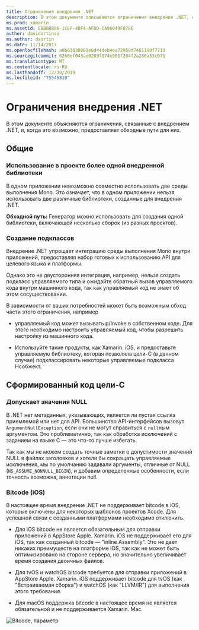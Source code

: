 ```yaml
---
title: Ограничения внедрения .NET
description: В этом документе описываются ограничения внедрения .NET, средства, которые позволяют использовать код .NET на других языках программирования.
ms.prod: xamarin
ms.assetid: EBBBB886-1CEF-4DF4-AFDD-CA96049F878E
author: davidortinau
ms.author: daortin
ms.date: 11/14/2017
ms.openlocfilehash: a8b63638861e8d44deb4ea72959d7461190f7713
ms.sourcegitcommit: 6266ef043ae0289f174e901f204f2a280a53c071
ms.translationtype: MT
ms.contentlocale: ru-RU
ms.lasthandoff: 12/30/2019
ms.locfileid: "75545810"
---
```

# <a name="net-embedding-limitations"></a>Ограничения внедрения .NET

В этом документе объясняются ограничения, связанные с внедрением .NET, и, когда это возможно, предоставляет обходные пути для них.

## <a name="general"></a>Общие

### <a name="use-more-than-one-embedded-library-in-a-project"></a>Использование в проекте более одной внедренной библиотеки

В одном приложении невозможно совместно использовать две среды выполнения Mono. Это означает, что в одном приложении нельзя использовать две различные библиотеки, созданные для внедрения .NET.

**Обходной путь:** Генератор можно использовать для создания одной библиотеки, включающей несколько сборок (из разных проектов).

### <a name="subclassing"></a>Создание подклассов

Внедрение .NET упрощает интеграцию среды выполнения Mono внутри приложений, предоставляя набор готовых к использованию API для целевого языка и платформы.

Однако это не двусторонняя интеграция, например, нельзя создать подкласс управляемого типа и ожидайте обратный вызов управляемого кода внутри машинного кода, так как управляемый код не знает об этом сосуществовании.

В зависимости от ваших потребностей может быть возможным обход части этого ограничения, например

* управляемый код может вызывать p/Invoke в собственном коде. Для этого необходимо настроить управляемый код, чтобы разрешить настройку из машинного кода.

* Используйте такие продукты, как Xamarin. iOS, и предоставьте управляемую библиотеку, которая позволяла цели-C (в данном случае) подклассировать некоторые управляемые подкласса Нсобжект.

## <a name="objective-c-generated-code"></a>Сформированный код цели-C

### <a name="nullability"></a>Допускает значения NULL

В .NET нет метаданных, указывающих, является ли пустая ссылка приемлемой или нет для API. Большинство API-интерфейсов вызовут `ArgumentNullException`, если они не могут справиться с `null`ным аргументом. Это проблематично, так как обработка исключений с заданием на языке C — это что-то лучше избегать.

Так как мы не можем создать точные заметки о допустимости значений NULL в файлах заголовков и хотели бы сокращать управляемые исключения, мы по умолчанию задавали аргументы, отличные от NULL (`NS_ASSUME_NONNULL_BEGIN`), и добавим определенные особенности, если точность возможна, аннотации null.

### <a name="bitcode-ios"></a>Bitcode (iOS)

В настоящее время внедрение .NET не поддерживает bitcode в iOS, которые включены для некоторых шаблонов проектов Xcode. Для успешной связи с созданными платформами необходимо отключить.

* Для iOS bitcode не является обязательным для отправки приложений в AppStore Apple. Xamarin. iOS не поддерживает его для iOS, так как созданный bitcode — "inline Assembly". Это не дает никаких преимуществ на платформе iOS, так как не может быть оптимизировано на стороне сервера, но значительно увеличивает время создания двоичных файлов.

* Для tvOS и watchOS bitcode требуется для отправки приложений в AppStore Apple. Xamarin. iOS поддерживает bitcode для tvOS (как "Встраиваемая сборка") и watchOS (как "LLVM/IR") для выполнения этого требования.

* Для macOS поддержка bitcode в настоящее время не является обязательной и не поддерживается Xamarin. Mac.

![Bitcode, параметр](images/ios-bitcode-option.png)
